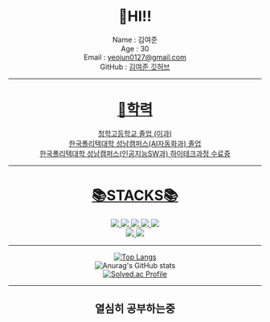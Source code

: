<div align=center>
  
# 👋HI!!

 Name : 김여준<br>
 Age  : 30<br>
 Email : yeojun0127@gmail.com<br>
 GitHub : <a href="github.com/93KimYJ">김여준 깃허브<br>

---
  
# 🏫학력
 청학고등학교 졸업 (이과)<br>
 한국폴리텍대학 성남캠퍼스(AI자동화과) 졸업<br>
 한국폴리텍대학 성남캠퍼스(인공지능SW과) 하이테크과정 수료중<br>
  
---

# 📚STACKS📚
<img src="https://img.shields.io/badge/python-3776AB?style=for-the-badge&logo=python&logoColor=white"> <img src="https://img.shields.io/badge/github-181717?style=for-the-badge&logo=github&logoColor=white"> <img src="https://img.shields.io/badge/git-F05032?style=for-the-badge&logo=git&logoColor=white"> <img src="https://img.shields.io/badge/JAVA-007396?style=for-the-badge&logo=java&logoColor=white"> <img src="https://img.shields.io/badge/html5-E34F26?style=for-the-badge&logo=html5&logoColor=white"><br> <img src="https://img.shields.io/badge/JavaScript-F7DF1E?style=for-the-badge&logo=JavaScript&logoColor=black">  <img src="https://img.shields.io/badge/oracle-F80000?style=for-the-badge&logo=oracle&logoColor=white">
  
---
  
  [![Top Langs](https://github-readme-stats.vercel.app/api/top-langs/?username=93KimYJ&exclude_repo=github-readme-stats,93KimYJ.github.io)](https://github.com/anuraghazra/github-readme-stats)<br>
![Anurag's GitHub stats](https://github-readme-stats.vercel.app/api?username=93KimYJ&show_icons=true&theme=cobalt)<br>
[![Solved.ac Profile](http://mazassumnida.wtf/api/v2/generate_badge?boj=yeojun0127)](https://solved.ac/yeojun0127)<br>
  
---
  
## 열심히 공부하는중

</div>
